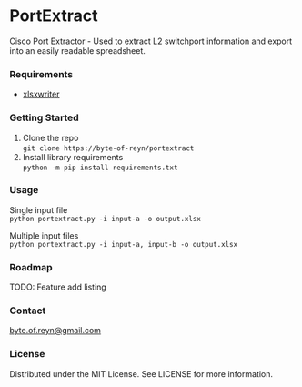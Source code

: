 # PortExtract

Cisco Port Extractor - Used to extract L2 switchport information and export into an easily readable spreadsheet.
  
### Requirements

* [xlsxwriter](https://github.com/jmcnamara/XlsxWriter)
  
### Getting Started

1. Clone the repo  
`git clone https://byte-of-reyn/portextract`  
2. Install library requirements  
`python -m pip install requirements.txt`
  
### Usage

Single input file  
`python portextract.py -i input-a -o output.xlsx`

Multiple input files  
`python portextract.py -i input-a, input-b -o output.xlsx`
  
### Roadmap 

TODO: Feature add listing
  
### Contact

byte.of.reyn@gmail.com

### License

Distributed under the MIT License. See LICENSE for more information.

